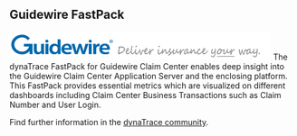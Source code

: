 ## Guidewire FastPack

![images_community/download/attachments/130518413/guidewire-logo.png](images_community/download/attachments/130518413/guidewire-logo.png) The dynaTrace FastPack for Guidewire Claim Center enables deep
insight into the Guidewire Claim Center Application Server and the enclosing platform. This FastPack provides essential metrics which are visualized on different dashboards including Claim Center
Business Transactions such as Claim Number and User Login.

Find further information in the [dynaTrace community](https://community.compuwareapm.com/community/display/DL/Guidewire+FastPack).



